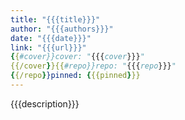 ```yaml
---
title: "{{{title}}}"
author: "{{{authors}}}"
date: "{{{date}}}"
link: "{{{url}}}"
{{#cover}}cover: "{{{cover}}}"
{{/cover}}{{#repo}}repo: "{{{repo}}}"
{{/repo}}pinned: {{{pinned}}}
---
```


{{{description}}}
